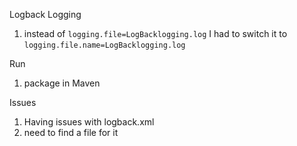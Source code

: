 Logback Logging
1. instead of `logging.file=LogBacklogging.log` I had to switch it to `logging.file.name=LogBacklogging.log`


Run
1. package in Maven

Issues
1. Having issues with logback.xml
2. need to find a file for it